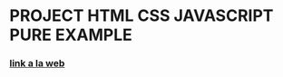 # PROJECT HTML CSS JAVASCRIPT PURE EXAMPLE

### [link a la web](https://practice-js-css-html-srhafid.netlify.app)
